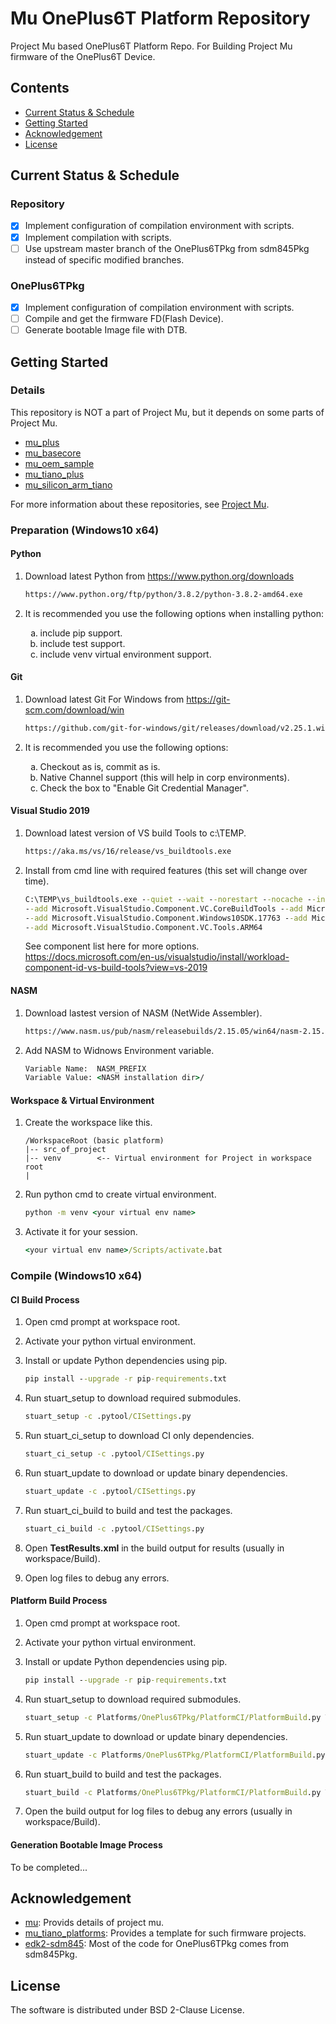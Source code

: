 # Mu OnePlus6T Platform Repository
Project Mu based OnePlus6T Platform Repo. For Building Project Mu firmware of the OnePlus6T Device.

## Contents
- [Current Status & Schedule](#current-status--schedule)
- [Getting Started](#getting-started)
- [Acknowledgement](#acknowledgement)
- [License](#license)

## Current Status & Schedule
### Repository
- [x] Implement configuration of compilation environment with scripts.
- [x] Implement compilation with scripts.
- [ ] Use upstream master branch of the OnePlus6TPkg from sdm845Pkg instead of specific modified branches.
### OnePlus6TPkg
- [x] Implement configuration of compilation environment with scripts.
- [ ] Compile and get the firmware FD(Flash Device).
- [ ] Generate bootable Image file with DTB.

## Getting Started

### Details
This repository is NOT a part of Project Mu, but it depends on some parts of Project Mu.
- [mu_plus](https://github.com/microsoft/mu_plus)
- [mu_basecore](https://github.com/microsoft/mu_basecore)
- [mu_oem_sample](https://github.com/microsoft/mu_oem_sample)
- [mu_tiano_plus](https://github.com/microsoft/mu_tiano_plus)
- [mu_silicon_arm_tiano](https://github.com/microsoft/mu_silicon_arm_tiano)  

For more information about these repositories, see [Project Mu](https://microsoft.github.io/mu).

### Preparation (Windows10 x64)

#### Python

1. Download latest Python from <https://www.python.org/downloads>

    ``` cmd
    https://www.python.org/ftp/python/3.8.2/python-3.8.2-amd64.exe
    ```

2. It is recommended you use the following options when installing python:
    <ol type="a">
        <li>include pip support.</li>
        <li>include test support.</li>
        <li>include venv virtual environment support.</li>
    </ol>

#### Git

1. Download latest Git For Windows from <https://git-scm.com/download/win>

    ``` cmd
    https://github.com/git-for-windows/git/releases/download/v2.25.1.windows.1/Git-2.25.1-64-bit.exe
    ```

2. It is recommended you use the following options:
    <ol type="a">
        <li>Checkout as is, commit as is.</li>
        <li>Native Channel support (this will help in corp environments).</li>
        <li>Check the box to "Enable Git Credential Manager".</li>
    </ol>

#### Visual Studio 2019

1. Download latest version of VS build Tools to c:\TEMP.

    ``` cmd
    https://aka.ms/vs/16/release/vs_buildtools.exe
    ```

2. Install from cmd line with required features (this set will change over time).

    ``` cmd
    C:\TEMP\vs_buildtools.exe --quiet --wait --norestart --nocache --installPath C:\BuildTools \
    --add Microsoft.VisualStudio.Component.VC.CoreBuildTools --add Microsoft.VisualStudio.Component.VC.Tools.x86.x64 \
    --add Microsoft.VisualStudio.Component.Windows10SDK.17763 --add Microsoft.VisualStudio.Component.VC.Tools.ARM \
    --add Microsoft.VisualStudio.Component.VC.Tools.ARM64
    ```
    See component list here for more options. <https://docs.microsoft.com/en-us/visualstudio/install/workload-component-id-vs-build-tools?view=vs-2019>

#### NASM

1. Download lastest version of NASM (NetWide Assembler).
    ``` cmd
    https://www.nasm.us/pub/nasm/releasebuilds/2.15.05/win64/nasm-2.15.05-installer-x64.exe
    ```

2. Add NASM to Widnows Environment variable.
    ```cmd
    Variable Name:  NASM_PREFIX
    Variable Value: <NASM installation dir>/
    ```

#### Workspace & Virtual Environment

1. Create the workspace like this.

    ``` pre
    /WorkspaceRoot (basic platform)
    |-- src_of_project
    |-- venv        <-- Virtual environment for Project in workspace root
    |
    ```

2. Run python cmd to create virtual environment.

    ``` cmd
    python -m venv <your virtual env name>
    ```

3. Activate it for your session.

    ``` cmd
    <your virtual env name>/Scripts/activate.bat
    ```

### Compile (Windows10 x64)

#### CI Build Process

1. Open cmd prompt at workspace root.
2. Activate your python virtual environment.
3. Install or update Python dependencies using pip.

    ```cmd
    pip install --upgrade -r pip-requirements.txt
    ```

4. Run stuart_setup to download required submodules.

    ```cmd
    stuart_setup -c .pytool/CISettings.py
    ```

5. Run stuart_ci_setup to download CI only dependencies.

    ```cmd
    stuart_ci_setup -c .pytool/CISettings.py
    ```

6. Run stuart_update to download or update binary dependencies.

    ```cmd
    stuart_update -c .pytool/CISettings.py
    ```

7. Run stuart_ci_build to build and test the packages.

    ```cmd
    stuart_ci_build -c .pytool/CISettings.py
    ```

8. Open __TestResults.xml__ in the build output for results (usually in workspace/Build).
9. Open log files to debug any errors.

#### Platform Build Process

1. Open cmd prompt at workspace root.
2. Activate your python virtual environment.
3. Install or update Python dependencies using pip.

    ```cmd
    pip install --upgrade -r pip-requirements.txt
    ```

4. Run stuart_setup to download required submodules.

    ```cmd
    stuart_setup -c Platforms/OnePlus6TPkg/PlatformCI/PlatformBuild.py TOOL_CHAIN_TAG=VS2019
    ```

5. Run stuart_update to download or update binary dependencies.

    ```cmd
    stuart_update -c Platforms/OnePlus6TPkg/PlatformCI/PlatformBuild.py TOOL_CHAIN_TAG=VS2019
    ```

6. Run stuart_build to build and test the packages.

    ```cmd
    stuart_build -c Platforms/OnePlus6TPkg/PlatformCI/PlatformBuild.py TOOL_CHAIN_TAG=VS2019
    ```

7. Open the build output for log files to debug any errors (usually in workspace/Build).

#### Generation Bootable Image Process

To be completed...

## Acknowledgement
- [mu](https://microsoft.github.io/mu): Provids details of project mu.
- [mu_tiano_platforms](https://github.com/microsoft/mu_tiano_platforms): Provides a template for such firmware projects.
- [edk2-sdm845](https://github.com/edk2-porting/edk2-sdm845): Most of the code for OnePlus6TPkg comes from sdm845Pkg.
## License
The software is distributed under BSD 2-Clause License.
